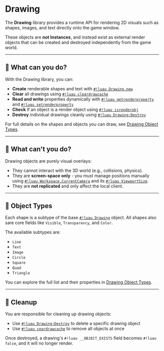 # Drawing

The **Drawing** library provides a runtime API for rendering 2D visuals such as shapes, images, and text directly onto the game window.

These objects are **not Instances**, and instead exist as external render objects that can be created and destroyed independently from the game world.

---

## 🚦 What can you do?

With the Drawing library, you can:

- **Create** renderable shapes and text with [`#!luau Drawing.new`](./new.md)
- **Clear** all drawings using [`#!luau cleardrawcache`](./cleardrawcache.md)
- **Read and write** properties dynamically with [`#!luau getrenderproperty`](./getrenderproperty.md) and [`#!luau setrenderproperty`](./setrenderproperty.md)
- **Check** if an object is a render object using [`#!luau isrenderobj`](./isrenderobj.md)
- **Destroy** individual drawings cleanly using [`#!luau Drawing:Destroy`](./DrawingDestroy.md)

For full details on the shapes and objects you can draw, see [Drawing Object Types](./Drawing.md).

---

## 🚫 What can't you do?

Drawing objects are purely visual overlays:

- They cannot interact with the 3D world (e.g., collisions, physics).
- They are **screen-space only** - you must manage positions manually using [`#!luau Workspace.CurrentCamera`](https://create.roblox.com/docs/reference/engine/classes/Workspace#CurrentCamera) and its [`#!luau ViewportSize`](https://create.roblox.com/docs/reference/engine/classes/Camera#ViewportSize).
- They are **not replicated** and only affect the local client.

---

## 🎨 Object Types

Each shape is a subtype of the base [`#!luau Drawing`](./Drawing.md) object. All shapes also sare core fields like `Visible`, `Transparency`, and `Color`.

The available subtypes are:

- `Line`
- `Text`
- `Image`
- `Circle`
- `Square`
- `Quad`
- `Triangle`

You can explore the full list and their properties in [Drawing Object Types](./Drawing.md).

---

## 🧹 Cleanup

You are responsible for cleaning up drawing objects:

- Use [`#!luau Drawing:Destroy`](./DrawingDestroy.md) to delete a specific drawing object
- Use [`#!luau ceardrawcache`](./cleardrawcache.md) to remove all objects at once

Once destroyed, a drawing's `#!luau __OBJECT_EXISTS` field becomes `#!luau false`, and it will no longer render.

